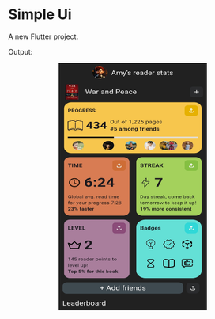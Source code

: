 # Simple Ui

A new Flutter project.


Output:


<p align="center">
  <img src="https://github.com/harisivams/Flutter_task/blob/main/output.jpg" alt="Sample Image" width="300" height="500"/>
</p>
